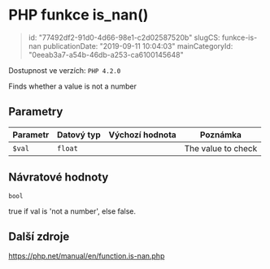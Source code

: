 PHP funkce is_nan()
===================

> id: "77492df2-91d0-4d66-98e1-c2d02587520b"
> slugCS: funkce-is-nan
> publicationDate: "2019-09-11 10:04:03"
> mainCategoryId: "0eeab3a7-a54b-46db-a253-ca6100145648"

Dostupnost ve verzích: `PHP 4.2.0`

Finds whether a value is not a number


Parametry
--------------

| Parametr | Datový typ | Výchozí hodnota | Poznámka |
|-----|-----|-----|-----|
| `$val` | `float` |  | The value to check |


Návratové hodnoty
----------------

`bool`

true if val is 'not a number',
else false.

Další zdroje
------------

https://php.net/manual/en/function.is-nan.php
